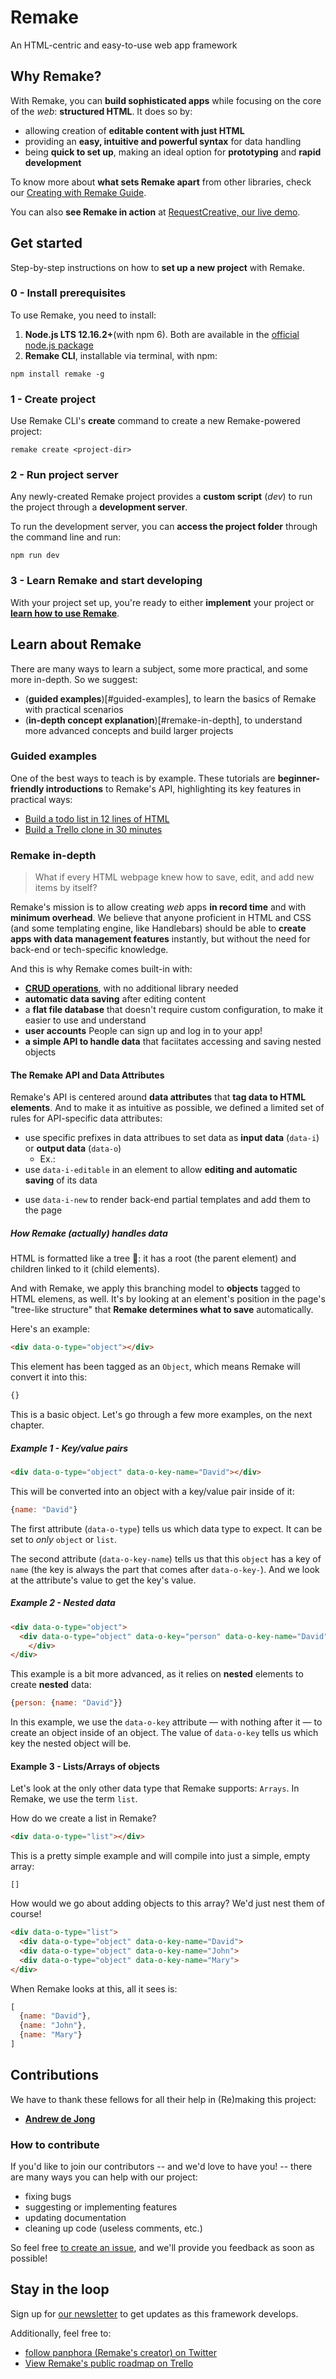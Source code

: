 # Remake
An HTML-centric and easy-to-use web app framework 

## Why Remake?
With Remake, you can **build sophisticated apps** while focusing on the core of the *web*: **structured HTML**. It does so by:

* allowing creation of **editable content with just HTML**
* providing an **easy, intuitive and powerful syntax** for data handling
* being **quick to set up**, making an ideal option for **prototyping** and **rapid development** 

To know more about **what sets Remake apart** from other libraries, check our [Creating with Remake Guide](#todo-add-link). 

You can also **see Remake in action** at [RequestCreative, our live demo](https://requestcreative.com). 

## Get started
Step-by-step instructions on how to **set up a new project** with Remake. 

### 0 - Install prerequisites
To use Remake, you need to install:

1. **Node.js LTS 12.16.2+**(with npm 6). Both are available in the [official node.js package](https://nodejs.org/en/)
2. **Remake CLI**, installable via terminal, with npm:
```
npm install remake -g
```

### 1 - Create project
Use Remake CLI's **create** command to create a new Remake-powered project: 
```
remake create <project-dir>
```
### 2 - Run project server
Any newly-created Remake project provides a **custom script** (*dev*) to run the project through a **development server**.

To run the development server, you can **access the project folder** through the command line and run: 
```
npm run dev
```
<!-- TODO: ask for the default port -->
### 3 - Learn Remake and start developing
With your project set up, you're ready to either **implement** your project or [**learn how to use Remake**](#learn-about-remake).

## Learn about Remake
There are many ways to learn a subject, some more practical, and some more in-depth. So we suggest:

- (**guided examples**)[#guided-examples], to learn the basics of Remake with practical scenarios
- (**in-depth concept explanation**)[#remake-in-depth], to understand more advanced concepts and build larger projects 

### Guided examples
One of the best ways to teach is by example. 
These tutorials are **beginner-friendly introductions** to Remake's API, highlighting its key features in practical ways:

* [Build a todo list in 12 lines of HTML](https://docs.remaketheweb.com/a-simple-example-app/)
* [Build a Trello clone in 30 minutes](https://tutorials.remaketheweb.com/)

<!-- TODO: love this content, but I suggest we move it to a separate file, as it's an in-depth guide by itself -->
### Remake in-depth
> What if every HTML webpage knew how to save, edit, and add new items by itself?

Remake's mission is to allow creating *web* apps **in record time** and with **minimum overhead**. We believe that anyone proficient in HTML and CSS (and some templating engine, like Handlebars) should be able to **create apps with data management features** instantly, but without the need for back-end or tech-specific knowledge.

And this is why Remake comes built-in with:

- [**CRUD operations**](https://en.wikipedia.org/wiki/Create,_read,_update_and_delete), with no additional library needed
- **automatic data saving** after editing content
- a **flat file database** that doesn't require custom configuration, to make it easier to use and understand
- **user accounts** People can sign up and log in to your app!
- **a simple API to handle data** that faciitates accessing and saving nested objects

#### The Remake API and Data Attributes

Remake's API is centered around **data attributes** that **tag data to HTML elements**.
And to make it as intuitive as possible, we defined a limited set of rules for API-specific data attributes:
  
- use specific prefixes in data attribues to set data as **input data** (`data-i`) or **output data** (`data-o`)
  - Ex.:<!-- TODO: add example -->
- use `data-i-editable` in an element to allow **editing and automatic saving** of its data
<!-- TODO: I don't really get this one, maybe we could rephrase it -->
- use `data-i-new` to render back-end partial templates and add them to the page

##### How Remake (actually) handles data

HTML is formatted like a tree 🌳: it has a root (the parent element) and children linked to it (child elements). 

<!-- TODO: we could make a simple diagram to examplify, with "page" at the bottom and html elements on top", inheriting from each other -->

And with Remake, we apply this branching model to **objects** tagged to HTML elemens, as well. It's by looking at an element's position in the page's "tree-like structure" that **Remake determines what to save** automatically.

Here's an example:

```html
<div data-o-type="object"></div>
```

This element has been tagged as an `Object`, which means Remake will convert it into this:

```javascript
{}
```

This is a basic object. Let's go through a few more examples, on the next chapter.

##### Example 1 - Key/value pairs

```html
<div data-o-type="object" data-o-key-name="David"></div>
```

This will be converted into an object with a key/value pair inside of it:

```javascript
{name: "David"}
```

The first attribute (`data-o-type`) tells us which data type to expect. It can be set to *only* `object` or `list`.

The second attribute (`data-o-key-name`) tells us that this `object` has a key of `name` (the key is always the part that comes after `data-o-key-`). And we look at the attribute's value to get the key's value.

##### Example 2 - Nested data

```html
<div data-o-type="object">
  <div data-o-type="object" data-o-key="person" data-o-key-name="David">
    </div>
</div>
```

This example is a bit more advanced, as it relies on **nested** elements to create **nested** data:

```javascript
{person: {name: "David"}}
```

In this example, we use the `data-o-key` attribute — with nothing after it — to create an object inside of an object. The value of `data-o-key` tells us which key the nested object will be.

#### Example 3 - Lists/Arrays of objects

Let's look at the only other data type that Remake supports: `Arrays`. In Remake, we use the term `list`.

How do we create a list in Remake?

```html
<div data-o-type="list"></div>
```

This is a pretty simple example and will compile into just a simple, empty array:

```
[]
```

How would we go about adding objects to this array? We'd just nest them of course!

```html
<div data-o-type="list">
  <div data-o-type="object" data-o-key-name="David">
  <div data-o-type="object" data-o-key-name="John">
  <div data-o-type="object" data-o-key-name="Mary">
</div>
```

When Remake looks at this, all it sees is:

```javascript
[
  {name: "David"},
  {name: "John"},
  {name: "Mary"}
]
```

## Contributions

We have to thank these fellows for all their help in (Re)making this project:

- **[Andrew de Jong](https://gitlab.com/android4682)**

### How to contribute

If you'd like to join our contributors -- and we'd love to have you! -- there are many ways you can help with our project:

- fixing bugs
- suggesting or implementing features
- updating documentation
- cleaning up code (useless comments, etc.)

<!-- TODO: add link to issue list -->
So feel free [to create an issue](), and we'll provide you feedback as soon as possible!

## Stay in the loop

Sign up for [our newsletter](https://form.remaketheweb.com/) to get updates as this framework develops. 

Additionally, feel free to: 

* [follow panphora (Remake's creator) on Twitter](https://twitter.com/panphora)
* [View Remake's public roadmap on Trello](https://trello.com/b/BXvugSjT/remake)







